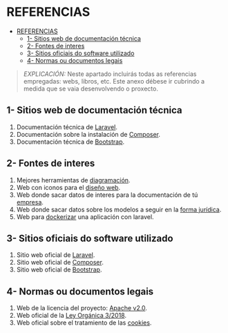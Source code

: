 # REFERENCIAS

- [REFERENCIAS](#referencias)
  - [1- Sitios web de documentación técnica](#1--sitios-web-de-documentación-técnica)
  - [2- Fontes de interes](#2--fontes-de-interes)
  - [3- Sitios oficiais do software utilizado](#3--sitios-oficiais-do-software-utilizado)
  - [4- Normas ou documentos legais](#4--normas-ou-documentos-legais)

> *EXPLICACIÓN:* Neste apartado incluirás todas as referencias empregadas: webs, libros, etc. Este anexo débese ir cubrindo a medida que se vaia desenvolvendo o proxecto.

## 1- Sitios web de documentación técnica

1. Documentación técnica de [Laravel](https://laravel.com/docs/8.x/installation).
2. Documentación sobre la instalación de [Composer](https://getcomposer.org/download/).
3. Documentación técnica de [Bootstrap](https://getbootstrap.com/docs/5.3/getting-started/introduction/).

## 2- Fontes de interes

1. Mejores herramientas de [diagramación](https://es.linkedin.com/pulse/las-8-mejores-herramientas-de-diagramaci%C3%B3n-para-software-joel-benitez).
2. Web con iconos para el [diseño web](https://fontawesome.com/).
3. Web donde sacar datos de interes para la documentación de tú [empresa](https://www.ine.es/).
4. Web donde sacar datos sobre los modelos a seguir en la [forma jurídica](https://sede.agenciatributaria.gob.es/Sede/todas-gestiones.html).
5. Web para [dockerizar](https://40q.agency/article/dockerizando-laravel-o-como-crear-un-entorno-de-desarrollo-para-laravel-usando-docker/) una aplicación con laravel.

## 3- Sitios oficiais do software utilizado

1. Sitio web oficial de [Laravel](https://laravel.com/).
2. Sitio web oficial de [Composer](https://getcomposer.org/).
3. Sitio web oficial de [Bootstrap](https://getbootstrap.com/).

## 4- Normas ou documentos legais

1. Web de la licencia del proyecto: [Apache v2.0](https://www.apache.org/licenses/LICENSE-2.0).
2. Web oficial de la [Ley Orgánica 3/2018](https://www.boe.es/buscar/act.php?id=BOE-A-2018-16673).
3. Web oficial sobre el tratamiento de las [cookies](www.aboutcookies.org).
